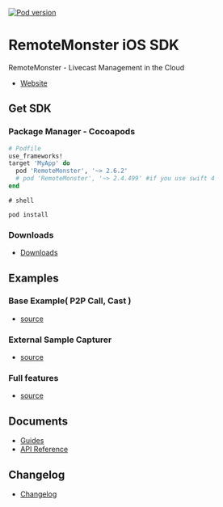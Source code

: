 [![Pod version](https://badge.fury.io/co/RemoteMonster.svg)](https://cocoapods.org/pods/RemoteMonster)

# RemoteMonster iOS SDK

RemoteMonster - Livecast Management in the Cloud

* [Website](https://remotemonster.com)

## Get SDK

### Package Manager - Cocoapods

```ruby
# Podfile
use_frameworks!
target 'MyApp' do
  pod 'RemoteMonster', '~> 2.6.2'
  # pod 'RemoteMonster', '~> 2.4.499' #if you use swift 4 
end
```

```shell
# shell

pod install
```

### Downloads

* [Downloads](https://github.com/RemoteMonster/ios-sdk/releases/)

## Examples
### Base Example( P2P Call, Cast )
* [source](https://github.com/RemoteMonster/ios-sdk/tree/master/examples/BaseExamples)

### External Sample Capturer
* [source](https://github.com/RemoteMonster/ios-sdk/tree/master/examples/RemonCapturer)

### Full features
* [source](https://github.com/RemoteMonster/ios-sdk/tree/master/examples/full)

## Documents

* [Guides](https://docs.remotemonster.com/)
* [API Reference](https://remotemonster.github.io/ios-sdk/)

## Changelog

* [Changelog](https://github.com/RemoteMonster/ios-sdk/blob/master/CHANGELOG.md)
